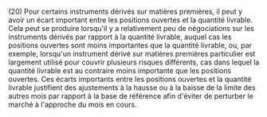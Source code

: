 (20) Pour certains instruments dérivés sur matières premières, il peut y avoir un écart important entre les positions ouvertes et la quantité livrable. Cela peut se produire lorsqu'il y a relativement peu de négociations sur les instruments dérivés par rapport à la quantité livrable, auquel cas les positions ouvertes sont moins importantes que la quantité livrable, ou, par exemple, lorsqu'un instrument dérivé sur matières premières particulier est largement utilisé pour couvrir plusieurs risques différents, cas dans lequel la quantité livrable est au contraire moins importante que les positions ouvertes. Ces écarts importants entre les positions ouvertes et la quantité livrable justifient des ajustements à la hausse ou à la baisse de la limite des autres mois par rapport à la base de référence afin d'éviter de perturber le marché à l'approche du mois en cours.